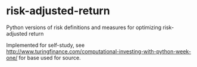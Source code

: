 # risk-adjusted-return
Python versions of risk definitions and measures for optimizing risk-adjusted return

Implemented for self-study, see 
http://www.turingfinance.com/computational-investing-with-python-week-one/ for base used for source.
